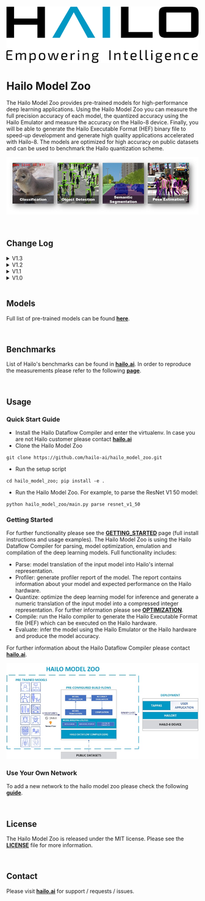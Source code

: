 <p align="left">
  <img src="docs/images/logo.svg" />
</p>  


# Hailo Model Zoo #

The Hailo Model Zoo provides pre-trained models for high-performance deep learning applications. Using the Hailo Model Zoo you can measure the full precision accuracy of each model, the quantized accuracy using the Hailo Emulator and measure the accuracy on the Hailo-8 device. Finally, you will be able to generate the Hailo Executable Format (HEF) binary file to speed-up development and generate high quality applications accelerated with Hailo-8. The models are optimized for high accuracy on public datasets and can be used to benchmark the Hailo quantization scheme.

<p align="center">
  <img src="docs/images/tasks.jpg" />
</p>

<br>

## Change Log

<details>
<summary> V1.3 </summary>

- Update to use Dataflow Compiler v3.12.0 ([developer-zone](https://hailo.ai/developer-zone/))
- New task: indoor depth estimation
  - fast_depth
  - Support NYU Depth V2 Dataset
- New models:
  - resmlp12 - new architecture support ([paper](https://arxiv.org/abs/2105.03404))
  - yolox_l_leaky
- Improvements:
  - ssd_mobilenet_v1 - in-chip NMS optimitzation (de-fusing)
- Model Optimitzation API Changes
  - Model Optimization parameters can be updated using the networks' model script files (*.alls)
  - Deprecated: quantization params in YAMLs
- Training Guide: new training guide for yolov5 with compatible Dockerfile
</details>


<details>
<summary> V1.2 </summary>

- New features:
  - YUV to RGB on core can be added through YAML configuration.
  - Resize on core can be added through YAML configuration.
- Support D2S Dataset
- New task: instance segmentation
  - yolact_mobilenet_v1 (coco)
  - yolact_regnetx_800mf_20classes (coco)
  - yolact_regnetx_600mf_31classes (d2s)
- New models:
  - nanodet_repvgg
  - centernet_resnet_v1_50_postprocess
  - yolov3 - [darkent based](https://github.com/AlexeyAB/darknet)
  - yolox_s_wide_leaky
  - deeplab_v3_mobilenet_v2_dilation
  - centerpose_repvgg_a0
  - yolov5s, yolov5m - original models from [link](https://github.com/ultralytics/yolov5/tree/v2.0)
  - yolov5m_yuv - contains resize and color conversion on HW
- Improvements:
  - tiny_yolov4
  - yolov4
- IBC and Equalization API change
- Bug fixes
</details>

<details>
<summary> V1.1 </summary>

- Support VisDrone Dataset
- New task: pose estimation
  - centerpose_regnetx_200mf_fpn
  - centerpose_regnetx_800mf
  - centerpose_regnetx_1.6gf_fpn
- New task: face detection
  - lightfaceslim
  - retinaface_mobilenet_v1
- New models:
  - hardnet39ds
  - hardnet68
  - yolox_tiny_leaky
  - yolox_s_leaky
  - deeplab_v3_mobilenet_v2
- Use your own network manual for YOLOv3, YOLOv4_leaky and YOLOv5.
</details>

<details>
<summary> V1.0 </summary>

- Initial release
- Support for object detection, semantic segmentation and classification networks
</details>

<br>

## Models

Full list of pre-trained models can be found [**here**](docs/MODELS.md).

<br>

## Benchmarks

List of Hailo's benchmarks can be found in [**hailo.ai**](https://hailo.ai/developer-zone/benchmarks/).
In order to reproduce the measurements please refer to the following [**page**](docs/BENCHMARKS.md).

<br>

## Usage

### Quick Start Guide
* Install the Hailo Dataflow Compiler and enter the virtualenv. In case you are not Hailo customer please contact [**hailo.ai**](https://hailo.ai/contact-us/)
* Clone the Hailo Model Zoo
```
git clone https://github.com/hailo-ai/hailo_model_zoo.git
```
* Run the setup script
```
cd hailo_model_zoo; pip install -e .
```
* Run the Hailo Model Zoo. For example, to parse the ResNet V1 50  model:
```
python hailo_model_zoo/main.py parse resnet_v1_50
```

### Getting Started

For further functionality please see the [**GETTING_STARTED**](docs/GETTING_STARTED.md) page (full install instructions and usage examples). The Hailo Model Zoo is using the Hailo Dataflow Compiler for parsing, model optimization, emulation and compilation of the deep learning models. Full functionality includes:
* Parse: model translation of the input model into Hailo's internal representation.
* Profiler: generate profiler report of the model. The report contains information about your model and expected performance on the Hailo hardware.
* Quantize: optimize the deep learning model for inference and generate a numeric translation of the input model into a compressed integer representation. For further information please see [**OPTIMIZATION**](docs/OPTIMIZATION.md).
* Compile: run the Hailo compiler to generate the Hailo Executable Format file (HEF) which can be executed on the Hailo hardware.
* Evaluate: infer the model using the Hailo Emulator or the Hailo hardware and produce the model accuracy.

For further information about the Hailo Dataflow Compiler please contact [**hailo.ai**](https://hailo.ai/contact-us/).

<p align="center">
  <img src="docs/images/diagram.jpg" />
</p>

### Use Your Own Network

To add a new network to the hailo model zoo please check the following [**guide**](docs/TRAINING_GUIDE.md).

<br>

## License

The Hailo Model Zoo is released under the MIT license. Please see the [**LICENSE**](./LICENSE) file for more information.

<br>

## Contact

Please visit [**hailo.ai**](https://hailo.ai/) for support / requests / issues.
